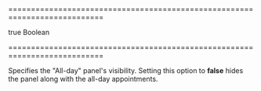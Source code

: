 ===========================================================================
<!--default-->true<!--/default-->
<!--type-->Boolean<!--/type-->
===========================================================================

<!--shortDescription-->
Specifies the "All-day" panel's visibility. Setting this option to **false** hides the panel along with the all-day appointments.
<!--/shortDescription-->

<!--fullDescription-->

<!--/fullDescription-->